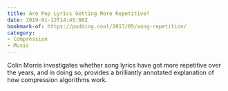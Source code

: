 ```yaml
---
title: Are Pop Lyrics Getting More Repetitive?
date: 2019-01-12T14:45:00Z
bookmark-of: https://pudding.cool/2017/05/song-repetition/
category:
- Compression
- Music
---
```

Colin Morris investigates whether song lyrics have got more repetitive over the years, and in doing so, provides a brilliantly annotated explanation of how compression algorithms work.
